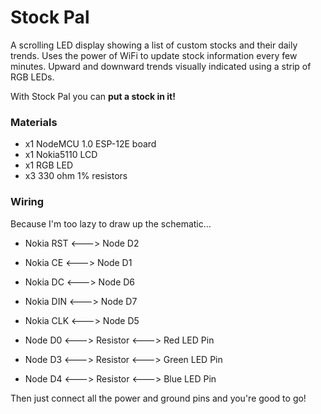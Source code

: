 # Stock Pal

A scrolling LED display showing a list of custom stocks and their daily trends. Uses the power of WiFi to update stock information every few minutes. Upward and downward trends visually indicated using a strip of RGB LEDs.

With Stock Pal you can **put a stock in it!**

### Materials

* x1 NodeMCU 1.0 ESP-12E board
* x1 Nokia5110 LCD
* x1 RGB LED
* x3 330 ohm 1% resistors

### Wiring

Because I'm too lazy to draw up the schematic...

* Nokia RST <---> Node D2
* Nokia CE  <---> Node D1
* Nokia DC  <---> Node D6
* Nokia DIN <---> Node D7
* Nokia CLK <---> Node D5

* Node D0   <---> Resistor <---> Red LED Pin
* Node D3   <---> Resistor <---> Green LED Pin
* Node D4   <---> Resistor <---> Blue LED Pin

Then just connect all the power and ground pins and you're good to go!
